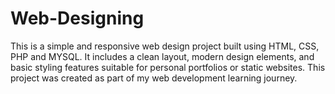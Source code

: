 # Web-Designing
This is a simple and responsive web design project built using HTML, CSS, PHP and MYSQL. It includes a clean layout, modern design elements, and basic styling features suitable for personal portfolios or static websites. This project was created as part of my web development learning journey.
